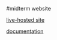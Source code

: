 #midterm website

[live-hosted site](http://sites.bxmc.poly.edu/~shelbyfirebaugh/WebDevProjects/midterm/code/home.html)

[documentation](http://sites.bxmc.poly.edu/~shelbyfirebaugh/WebDev/?p=44)